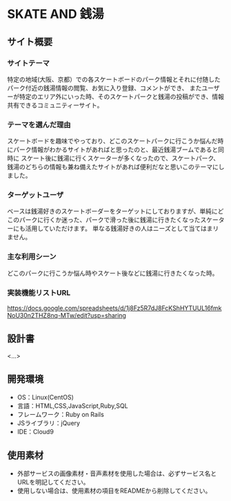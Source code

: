 # SKATE AND 銭湯
## サイト概要
### サイトテーマ
特定の地域(大阪、京都）での各スケートボードのパーク情報とそれに付随したパーク付近の銭湯情報の閲覧、お気に入り登録、コメントができ、
またユーザーが特定のエリア外にいった時、そのスケートパークと銭湯の投稿ができ、情報共有できるコミュニティーサイト。

### テーマを選んだ理由
スケートボードを趣味でやっており、どこのスケートパークに行こうか悩んだ時にパーク情報がわかるサイトがあればと思ったのと、最近銭湯ブームであると同時に
スケート後に銭湯に行くスケーターが多くなったので、スケートパーク、銭湯のどちらの情報も兼ね備えたサイトがあれば便利だなと思いこのテーマにしました。

### ターゲットユーザ
ベースは銭湯好きのスケートボーダーをターゲットにしておりますが、単純にどこのパークに行くか迷った、パークで滑った後に銭湯に行きたくなったスケーターにも活用していただけます。
単なる銭湯好きの人はニーズとして当てはまリません。

### 主な利用シーン
どこのパークに行こうか悩ん時やスケート後などに銭湯に行きたくなった時。

### 実装機能リストURL
https://docs.google.com/spreadsheets/d/1j8Fz5R7dJ8FcKShHYTUUL16fmkNoU30n2THZ8nq-MTw/edit?usp=sharing


## 設計書
<...>

## 開発環境
- OS：Linux(CentOS)
- 言語：HTML,CSS,JavaScript,Ruby,SQL
- フレームワーク：Ruby on Rails
- JSライブラリ：jQuery
- IDE：Cloud9

## 使用素材
- 外部サービスの画像素材・音声素材を使用した場合は、必ずサービス名とURLを明記してください。
- 使用しない場合は、使用素材の項目をREADMEから削除してください。